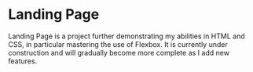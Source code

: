 # Landing Page

Landing Page is a project further demonstrating my abilities in HTML and CSS, in particular mastering the use of Flexbox.
It is currently under construction and will gradually become more complete as I add new features.
